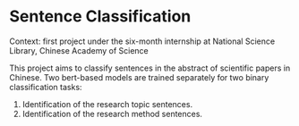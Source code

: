 # Sentence Classification

Context: first project under the six-month internship at National Science Library, Chinese Academy of Science

This project aims to classify sentences in the abstract of scientific papers in Chinese. Two bert-based models are
trained separately for two binary classification tasks:

1. Identification of the research topic sentences.
2. Identification of the research method sentences.
